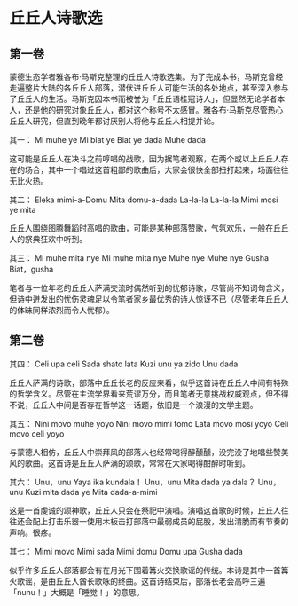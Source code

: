 # 丘丘人诗歌选

## 第一卷

蒙德生态学者雅各布·马斯克整理的丘丘人诗歌选集。为了完成本书，马斯克曾经走遍整片大陆的各丘丘人部落，潜伏进丘丘人可能生活的各处地点，甚至深入参与了丘丘人的生活。马斯克因本书而被誉为「丘丘语桂冠诗人」，但显然无论学者本人，还是他的研究对象丘丘人，都对这个称号不太感冒。雅各布·马斯克尽管热心丘丘人研究，但直到晚年都讨厌别人将他与丘丘人相提并论。

其一：
Mi muhe ye
Mi biat ye
Biat ye dada
Muhe dada

这可能是丘丘人在决斗之前哼唱的战歌，因为据笔者观察，在两个或以上丘丘人存在的场合，其中一个唱过这首粗鄙的歌曲后，大家会很快全部扭打起来，场面往往无比火热。

其二：
Eleka mimi-a-Domu
Mita domu-a-dada
La-la-la
La-la-la
Mimi mosi ye mita

丘丘人围绕图腾舞蹈时高唱的歌曲，可能是某种部落赞歌，气氛欢乐，一般在丘丘人的祭典狂欢中听到。

其三：
Mi muhe mita nye
Mi muhe mita nye
Muhe nye
Muhe nye
Gusha
Biat，gusha

笔者与一位年老的丘丘人萨满交流时偶然听到的忧郁诗歌，尽管尚不知词句含义，但诗中迸发出的忧伤灵魂足以令笔者家乡最优秀的诗人惊讶不已（尽管老年丘丘人的体昧同样浓烈而令人忧郁）。

## 第二卷

其四：
Celi upa celi
Sada shato lata
Kuzi unu ya zido
Unu dada

丘丘人萨满的诗歌，部落中丘丘长老的反应来看，似乎这首诗在丘丘人中间有特殊的哲学含义。尽管在主流学界看来荒谬万分，而且笔者无意挑战权威观点，但不得不说，丘丘人中间是否存在哲学这一话题，依旧是一个浪漫的文学主题。

其五：
Nini movo muhe yoyo
Nini movo mimi tomo
Lata movo mosi yoyo
Celi movo celi yoyo

与蒙德人相仿，丘丘人中崇拜风的部落人也经常喝得醉醺醺，没完没了地唱些赞美风的歌曲。这首诗是丘丘人萨满的颂歌，常常在大家喝得酣醉时听到。

其六：
Unu，unu
Yaya ika kundala！
Unu，unu
Mita dada ya dala？
Unu，unu
Kuzi mita dada ye
Mita dada-a-mimi

这是一首虔诚的颂神歌，丘丘人只会在祭祀中演唱。演唱这首歌的时候，丘丘人往往还会配上打击乐器一使用木板击打部落中最弱成员的屁股，发出清脆而有节奏的声响。很疼。

其七：
Mimi movo
Mimi sada
Mimi domu
Domu upa
Gusha dada

似乎许多丘丘人部落都会有在月光下围着篝火交换歌谣的传统。本诗是其中一首篝火歌谣，是由丘丘人酋长歌咏的终曲。这首诗结束后，部落长老会高呼三遍「nunu！」大概是「睡觉！」的意思。